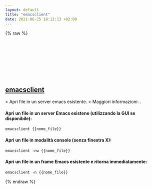 ```yaml
---
layout: default
title: "emacsclient"
date: 2021-06-25 18:12:13 +02:00
---
```

{% raw %}
<h2 id="emacsclient">
  <a href="/it/common/emacsclient.html">emacsclient</a> <a href="#emacsclient"><svg class="icon">
    <use href="/assets/images/unicode_sprite.svg#link" />
  </svg></a>
</h2>
> Apri file in un server emacs esistente.
> Maggiori informazioni: <https://www.emacswiki.org/emacs/EmacsClient>.

#### Apri un file in un server Emacs esistene (utilizzando la GUI se disponibile):
```shell
emacsclient {{nome_file}}
```
#### Apri un file in modalità console (senza finestra X):
```shell
emacsclient -nw {{nome_file}}
```
#### Apri un file in un frame Emacs esistente e ritorna immediatamente:
```shell
emacsclient -n {{nome_file}}
```
{% endraw %}